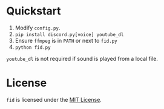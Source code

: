 Quickstart
==========
1. Modify `config.py`.
2. `pip install discord.py[voice] youtube_dl`
3. Ensure `ffmpeg` is in `PATH` or next to `fid.py`
3. `python fid.py`

`youtube_dl` is not required if sound is played from a local file.

License
=======
`fid` is licensed under the [MIT License].

[MIT License]:        https://github.com/Eetsi123/fid/blob/master/LICENSE
